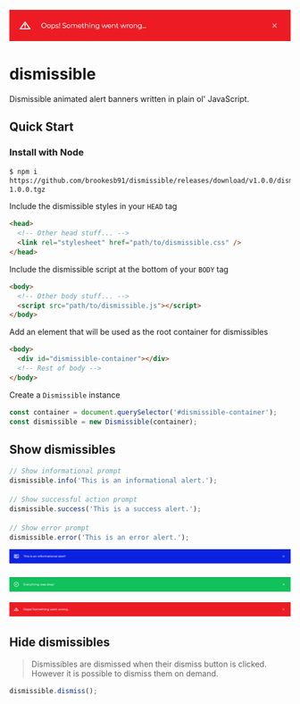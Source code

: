 ![Dismissible](/images/header.PNG)

# dismissible

Dismissible animated alert banners written in plain ol' JavaScript.

## Quick Start

### Install with Node

```shell
$ npm i https://github.com/brookesb91/dismissible/releases/download/v1.0.0/dismissible-1.0.0.tgz
```

Include the dismissible styles in your `HEAD` tag

```html
<head>
  <!-- Other head stuff... -->
  <link rel="stylesheet" href="path/to/dismissible.css" />
</head>
```

Include the dismissible script at the bottom of your `BODY` tag

```html
<body>
  <!-- Other body stuff... -->
  <script src="path/to/dismissible.js"></script>
</body>
```

Add an element that will be used as the root container for dismissibles

```html
<body>
  <div id="dismissible-container"></div>
  <!-- Rest of body -->
</body>
```

Create a `Dismissible` instance

```js
const container = document.querySelector('#dismissible-container');
const dismissible = new Dismissible(container);
```

## Show dismissibles

```js
// Show informational prompt
dismissible.info('This is an informational alert.');

// Show successful action prompt
dismissible.success('This is a success alert.');

// Show error prompt
dismissible.error('This is an error alert.');
```

![Info](/images/info.PNG)

![Success](/images/success.PNG)

![Error](/images/error.PNG)

## Hide dismissibles

> Dismissibles are dismissed when their dismiss button is clicked. However it is possible to dismiss them on demand.

```js
dismissible.dismiss();
```
